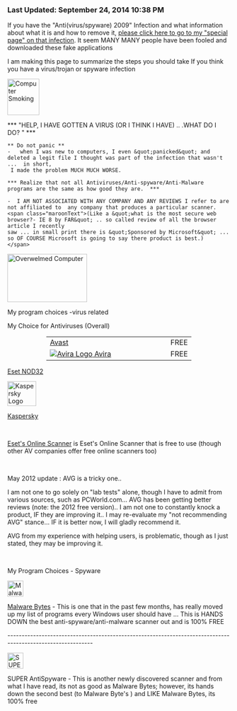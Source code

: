 ### Last Updated:  September 24, 2014 10:38 PM    
      
If you have the &quot;Anti(virus/spyware) 2009&quot; Infection and what information about what it is and how to remove it,   <a href="fakeAV_2009.php"> 
please click here to go to my &quot;special page&quot; on that infection</a>. It seem MANY MANY people have been fooled and downloaded these  fake applications 

  
I am making this page to summarize the steps you should take If you think you have a virus/trojan or spyware infection
     
<img src="../../graphics/computer/ordinateur-16.gif" alt="Computer Smoking" width="72" height="82" class="left" /> 
 
*** &quot;HELP, I HAVE GOTTEN A VIRUS (OR I THINK I HAVE) .. .WHAT DO I DO? &quot; ***


    ** Do not panic ** 
    -   when I was new to computers, I even &quot;panicked&quot; and deleted a legit file I thought was part of the infection that wasn't ...  in short,
     I made the problem MUCH MUCH WORSE.

    *** Realize that not all Antiviruses/Anti-spyware/Anti-Malware programs are the same as how good they are.  ***
    
    -  I AM NOT ASSOCIATED WITH ANY COMPANY AND ANY REVIEWS I refer to are not affiliated to  any company that produces a particular scanner.          
    <span class="maroonText">(Like a &quot;what is the most secure web browser?- IE 8 by FAR&quot; .. so called review of all the browser article I recently 
    saw ... in small print there is &quot;Sponsored by Microsoft&quot; ... so OF COURSE Microsoft is going to say there product is best.)          
    </span>
   
  <p class="center">		
    <img src="/graphics/computer/ordinateur-26.gif" alt="Overwelmed Computer" style="width:180px; height:109px;" />
  </p>   
  
  
 
  <p class="mainProgCat">
    <a id="virus"></a>My program choices -virus related 
  </p>    
  <p>
    <span class="boldText">My Choice for Antiviruses (Overall)
    </span>
  </p>        
  <table style="width:65%; border: 1px; margin-left: auto; margin-right: auto;">      
    <tr>        
      <td style="width:85%;" class="paddingFive">        
        <a href="http://www.avast.com/free-antivirus-download" class="boldText">Avast</a></td>        
      <td style="width:15%;" class="paddingFive">FREE</td>      
    </tr>      
    <tr>        
      <td class="paddingFive">		
        <a href="http://www.avira.com/en/avira-free-antivirus" target="_blank" class="boldText">        
          <img src="../../progIcons/security/AVs/1430__AntiVirPersonal9_icon.png" alt="Avira Logo" class="iconsLeft" />        Avira</a></td>        
      <td class="paddingFive">FREE</td>      
    </tr>    
  </table>    
  <p>
    <a href="http://www.eset.com" target="_blank" class="boldText">Eset NOD32</a>
  </p>        
  <p>
    <a href="http://www.kaspersky.com/" target="_blank">    
      <img src="../../graphics/programs/securityProgs/kaspersky_logo.gif" alt="Kaspersky Logo" width="65" height="56" class="imgLeftPad" /></a>
  </p>        
  <p>
    <a href="http://www.kaspersky.com" target="_blank" class="boldText">Kaspersky</a>
  </p>    
  <p>&nbsp;
  </p>         
  <p>
    <a href="http://www.eset.com/us/online-scanner" target="_blank" class="boldText">Eset's Online Scanner</a> is Eset's Online Scanner that is free to use (though other AV companies offer free online scanners too)
  </p>    
  <p><br />    
  </p>    
  <p>
    <span class="boldText">May 2012 update
    </span>: AVG is a tricky one.. 
  </p>    
  <p>I am not one to go solely on &quot;lab tests&quot; alone, though I have to admit from various sources, such as PCWorld.com... AVG has been getting better reviews (note: the 2012 free version).. I am not one to constantly knock a product, IF they are improving it.. I may re-evaluate my &quot;not recommending AVG&quot; stance... IF it is better now, I will gladly recommend it. 
  </p>    
  <p>AVG from my experience with helping users, is problematic, though as I just stated, they may be improving it.<br />    
  </p>    
  <p>&nbsp;
  </p>
  <p class="mainProgCat">My Program Choices - Spyware 
  </p>      
  <p>
    <a href="http://www.malwarebytes.org" target="_blank">      
      <img src="/windowsHQ/progIcons/security/malware/mbam_IDI_MAIN.png" alt="MalwareBytes" width="36" height="36" class="imgleft"  />  </a>
  </p>      
  <p>
    <a href="http://www.malwarebytes.org" target="_blank" class="progName">Malware Bytes</a> -        This is one that in the past few months, has really moved up my list of programs every Windows 		user should have ... This is HANDS DOWN the best anti-spyware/anti-malware scanner out and is 100% FREE    
  </p>      
  <p>------------------------------------------------------------------------------------------------------------
  </p>      
  <p>
    <img src="/windowsHQ/progIcons/security/malware/SUPERAntiSpyware_ICONAPPLICATION.png" alt="SUPER Antispyware" width="36" height="36" class="imgleft"  />
  </p>      
  <p>
    <span class="progName">SUPER AntiSpyware
    </span> - This is another newly discovered scanner and from what I have read, its not as good as Malware Bytes; however, its hands down the second best (to Malware Byte's ) and LIKE Malware Bytes, its 100% free 
  </p>      
</div>      
